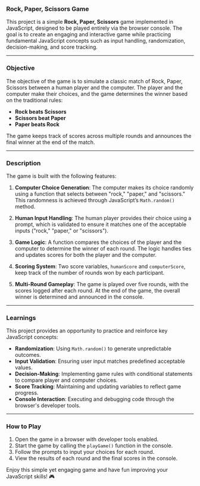 ### Rock, Paper, Scissors Game

This project is a simple **Rock, Paper, Scissors** game implemented in JavaScript, designed to be played entirely via the browser console. The goal is to create an engaging and interactive game while practicing fundamental JavaScript concepts such as input handling, randomization, decision-making, and score tracking.

---

### Objective

The objective of the game is to simulate a classic match of Rock, Paper, Scissors between a human player and the computer. The player and the computer make their choices, and the game determines the winner based on the traditional rules:

* **Rock beats Scissors**
* **Scissors beat Paper**
* **Paper beats Rock**

The game keeps track of scores across multiple rounds and announces the final winner at the end of the match.

---

### Description

The game is built with the following features:

1. **Computer Choice Generation**:
   The computer makes its choice randomly using a function that selects between "rock," "paper," and "scissors." This randomness is achieved through JavaScript’s `Math.random()` method.

2. **Human Input Handling**:
   The human player provides their choice using a prompt, which is validated to ensure it matches one of the acceptable inputs ("rock," "paper," or "scissors").

3. **Game Logic**:
   A function compares the choices of the player and the computer to determine the winner of each round. The logic handles ties and updates scores for both the player and the computer.

4. **Scoring System**:
   Two score variables, `humanScore` and `computerScore`, keep track of the number of rounds won by each participant.

5. **Multi-Round Gameplay**:
   The game is played over five rounds, with the scores logged after each round. At the end of the game, the overall winner is determined and announced in the console.

---

### Learnings

This project provides an opportunity to practice and reinforce key JavaScript concepts:

* **Randomization**: Using `Math.random()` to generate unpredictable outcomes.
* **Input Validation**: Ensuring user input matches predefined acceptable values.
* **Decision-Making**: Implementing game rules with conditional statements to compare player and computer choices.
* **Score Tracking**: Maintaining and updating variables to reflect game progress.
* **Console Interaction**: Executing and debugging code through the browser's developer tools.

---

### How to Play

1. Open the game in a browser with developer tools enabled.
2. Start the game by calling the `playGame()` function in the console.
3. Follow the prompts to input your choices for each round.
4. View the results of each round and the final scores in the console.

Enjoy this simple yet engaging game and have fun improving your JavaScript skills! 🎮
